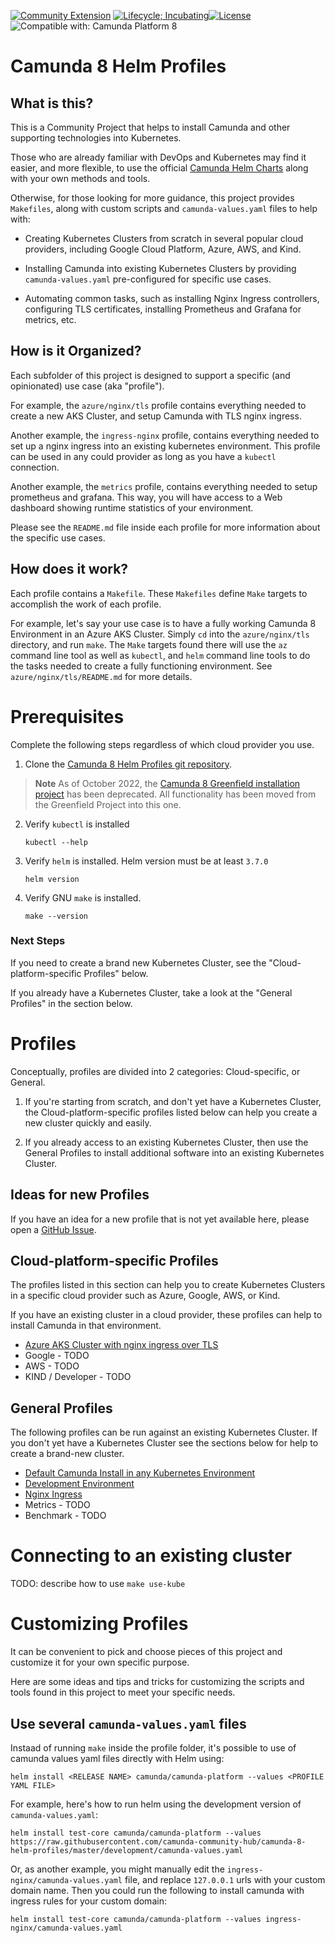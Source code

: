 [![Community Extension](https://img.shields.io/badge/Community%20Extension-An%20open%20source%20community%20maintained%20project-FF4700)](https://github.com/camunda-community-hub/community)
[![Lifecycle; Incubating](https://img.shields.io/badge/Lifecycle-Proof%20of%20Concept-blueviolet)](https://github.com/Camunda-Community-Hub/community/blob/main/extension-lifecycle.md#proof-of-concept-)[![License](https://img.shields.io/badge/License-Apache%202.0-blue.svg)](https://opensource.org/licenses/Apache-2.0)
![Compatible with: Camunda Platform 8](https://img.shields.io/badge/Compatible%20with-Camunda%20Platform%208-0072Ce)

# Camunda 8 Helm Profiles

## What is this?

This is a Community Project that helps to install Camunda and other supporting technologies into Kubernetes.

Those who are already familiar with DevOps and Kubernetes may find it easier, and more flexible, to use the official [Camunda Helm Charts](https://github.com/camunda/camunda-platform-helm) along with your own methods and tools. 

Otherwise, for those looking for more guidance, this project provides `Makefiles`, along with custom scripts and `camunda-values.yaml` files to help with: 

- Creating Kubernetes Clusters from scratch in several popular cloud providers, including Google Cloud Platform, Azure, AWS, and Kind. 

- Installing Camunda into existing Kubernetes Clusters by providing `camunda-values.yaml` pre-configured for specific use cases. 

- Automating common tasks, such as installing Nginx Ingress controllers, configuring TLS certificates, installing Prometheus and Grafana for metrics, etc.  

## How is it Organized?

Each subfolder of this project is designed to support a specific (and opinionated) use case (aka "profile").

For example, the `azure/nginx/tls` profile contains everything needed to create a new AKS Cluster, and setup Camunda with TLS nginx ingress.

Another example, the `ingress-nginx` profile, contains everything needed to set up a nginx ingress into an existing kubernetes environment. This profile can be used in any could provider as long as you have a `kubectl` connection. 

Another example, the `metrics` profile, contains everything needed to setup prometheus and grafana. This way, you will have access to a Web dashboard showing runtime statistics of your environment. 

Please see the `README.md` file inside each profile for more information about the specific use cases. 

## How does it work?

Each profile contains a `Makefile`. These `Makefiles` define `Make` targets to accomplish the work of each profile. 

For example, let's say your use case is to have a fully working Camunda 8 Environment in an Azure AKS Cluster. Simply `cd` into the `azure/nginx/tls` directory, and run `make`. The `Make` targets found there will use the `az` command line tool as well as `kubectl`, and `helm` command line tools to do the tasks needed to create a fully functioning environment. See `azure/nginx/tls/README.md` for more details.

# Prerequisites

Complete the following steps regardless of which cloud provider you use.

1. Clone the [Camunda 8 Helm Profiles git repository](https://github.com/camunda-community-hub/camunda-8-helm-profiles).

> **Note** As of October 2022, the [Camunda 8 Greenfield installation project](https://github.com/camunda-community-hub/camunda8-greenfield-installation) has been deprecated. All functionality has been moved from the Greenfield Project into this one. 

2. Verify `kubectl` is installed

       kubectl --help

3. Verify `helm` is installed. Helm version must be at least `3.7.0`

       helm version

4. Verify GNU `make` is installed.

       make --version

### Next Steps

If you need to create a brand new Kubernetes Cluster, see the "Cloud-platform-specific Profiles" below. 

If you already have a Kubernetes Cluster, take a look at the "General Profiles" in the section below.

# Profiles

Conceptually, profiles are divided into 2 categories: Cloud-specific, or General. 

1. If you're starting from scratch, and don't yet have a Kubernetes Cluster, the Cloud-platform-specific profiles listed below can help you create a new cluster quickly and easily. 

2. If you already access to an existing Kubernetes Cluster, then use the General Profiles to install additional software into an existing Kubernetes Cluster.

## Ideas for new Profiles
If you have an idea for a new profile that is not yet available here, please open a [GitHub Issue](https://github.com/camunda-community-hub/camunda-8-helm-profiles/issues).

## Cloud-platform-specific Profiles

The profiles listed in this section can help you to create Kubernetes Clusters in a specific cloud provider such as Azure, Google, AWS, or Kind.

If you have an existing cluster in a cloud provider, these profiles can help to install Camunda in that environment. 

- [Azure AKS Cluster with nginx ingress over TLS](https://github.com/camunda-community/camunda-8-helm-profiles/azure/nginx/tls/README.md)
- Google - TODO
- AWS - TODO
- KIND / Developer - TODO

## General Profiles

The following profiles can be run against an existing Kubernetes Cluster. If you don't yet have a Kubernetes Cluster see the sections below for help to create a brand-new cluster.

- [Default Camunda Install in any Kubernetes Environment](https://github.com/camunda-community/camunda-8-helm-profiles/azure/nginx/tls/README.md)
- [Development Environment](https://github.com/camunda-community/camunda-8-helm-profiles/development/README.md)
- [Nginx Ingress](https://github.com/camunda-community/camunda-8-helm-profiles/development/README.md)
- Metrics - TODO
- Benchmark - TODO

# Connecting to an existing cluster

TODO: describe how to use `make use-kube`

# Customizing Profiles

It can be convenient to pick and choose pieces of this project and customize it for your own specific purpose.

Here are some ideas and tips and tricks for customizing the scripts and tools found in this project to meet your specific needs. 

## Use several `camunda-values.yaml` files

Instaad of running `make` inside the profile folder, it's possible to use of camunda values yaml files directly with Helm using:

```
helm install <RELEASE NAME> camunda/camunda-platform --values <PROFILE YAML FILE>
```

For example, here's how to run helm using the development version of `camunda-values.yaml`: 

```
helm install test-core camunda/camunda-platform --values https://raw.githubusercontent.com/camunda-community-hub/camunda-8-helm-profiles/master/development/camunda-values.yaml
```

Or, as another example, you might manually edit the `ingress-nginx/camunda-values.yaml` file, and replace `127.0.0.1` urls with your custom domain name. Then you could run the following to install camunda with ingress rules for your custom domain: 

```
helm install test-core camunda/camunda-platform --values ingress-nginx/camunda-values.yaml
```

